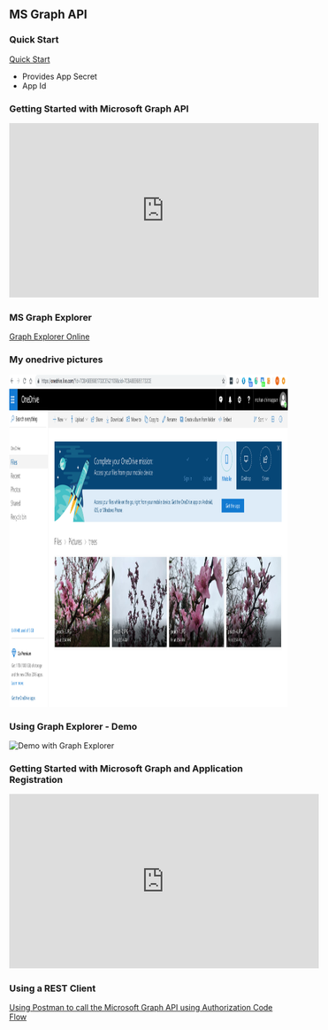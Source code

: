 ## MS Graph API

### Quick Start
[Quick Start](https://developer.microsoft.com/en-us/graph/quick-start)

- Provides App Secret
- App Id

### Getting Started with Microsoft Graph API

<iframe width="560" height="315" src="https://www.youtube.com/embed/PI9NO5rayiY" frameborder="0" allow="accelerometer; autoplay; encrypted-media; gyroscope; picture-in-picture" allowfullscreen></iframe>


### MS Graph Explorer
[Graph Explorer Online](https://developer.microsoft.com/en-us/graph/graph-explorer)

### My onedrive pictures
<img src='img//ms-one-drive-1.png' height='600' alt='my onedrive pics'>


### Using Graph Explorer - Demo
<img height='600' src='img/ms-graph-onedrive-1.gif' alt='Demo with Graph Explorer'>


### Getting Started with Microsoft Graph and Application Registration

<iframe width="560" height="315" src="https://www.youtube.com/embed/93j0MmRruFo" frameborder="0" allow="accelerometer; autoplay; encrypted-media; gyroscope; picture-in-picture" allowfullscreen></iframe>



###  Using a REST Client
[Using Postman to call the Microsoft Graph API using Authorization Code Flow
](https://blogs.msdn.microsoft.com/aaddevsup/2018/05/23/using-postman-to-call-the-microsoft-graph-api-using-authorization-code-flow/)

